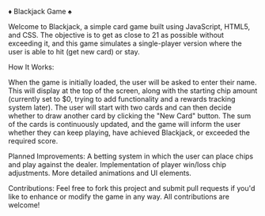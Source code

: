 ♦️ Blackjack Game ♠️

Welcome to Blackjack, a simple card game built using JavaScript, HTML5, and CSS. 
The objective is to get as close to 21 as possible without exceeding it, and this game simulates a single-player version where the user is able to hit (get new card) or stay. 

How It Works: 

When the game is initially loaded, the user will be asked to enter their name. 
This will display at the top of the screen, along with the starting chip amount (currently set to $0, trying to add functionality and a rewards tracking system later). 
The user will start with two cards and can then decide whether to draw another card by clicking the "New Card" button. 
The sum of the cards is continuously updated, and the game will inform the user whether they can keep playing, have achieved Blackjack, or exceeded the required score. 

Planned Improvements: 
A betting system in which the user can place chips and play against the dealer. 
Implementation of player win/loss chip adjustments. 
More detailed animations and UI elements. 

Contributions: 
Feel free to fork this project and submit pull requests if you'd like to enhance or modify the game in any way. 
All contributions are welcome! 
